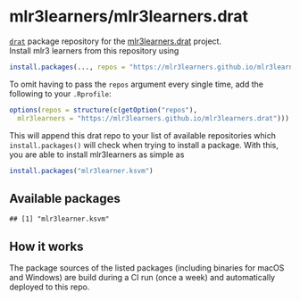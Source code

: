 
# mlr3learners/mlr3learners.drat

[`drat`](https://github.com/eddelbuettel/drat) package repository for
the
[mlr3learners.drat](https://github.com/mlr3learners/mlr3learners.drat)
project.  
Install mlr3 learners from this repository using

``` r
install.packages(..., repos = "https://mlr3learners.github.io/mlr3learners.drat")
```

To omit having to pass the `repos` argument every single time, add the
following to your `.Rprofile`:

``` r
options(repos = structure(c(getOption("repos"),
  mlr3learners = "https://mlr3learners.github.io/mlr3learners.drat")))
```

This will append this drat repo to your list of available repositories
which `install.packages()` will check when trying to install a package.
With this, you are able to install mlr3learners as simple as

``` r
install.packages("mlr3learner.ksvm")
```

## Available packages

    ## [1] "mlr3learner.ksvm"

## How it works

The package sources of the listed packages (including binaries for macOS
and Windows) are build during a CI run (once a week) and automatically
deployed to this repo.
